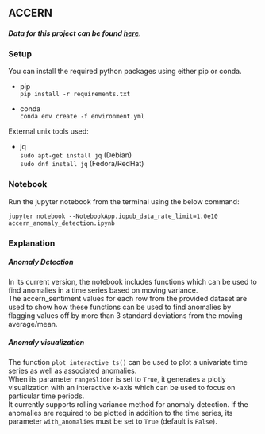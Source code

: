 ## ACCERN

#### _Data for this project can be found [here](https://s3.amazonaws.com/accern-data/2017-07-05.jsonl.gz)._

### Setup

You can install the required python packages using either pip or conda.

- pip  
`pip install -r requirements.txt`

- conda  
`conda env create -f environment.yml`

External unix tools used:

- jq  
`sudo apt-get install jq` (Debian)  
`sudo dnf install jq` (Fedora/RedHat)  

### Notebook

Run the jupyter notebook from the terminal using the below command:

`jupyter notebook --NotebookApp.iopub_data_rate_limit=1.0e10 accern_anomaly_detection.ipynb`

### Explanation

##### Anomaly Detection
In its current version, the notebook includes functions which can be used to find anomalies in a time series based on moving variance.  
The accern_sentiment values for each row from the provided dataset are used to show how these functions can be used to find anomalies by flagging values off by more than 3 standard deviations from the moving average/mean.

##### Anomaly visualization
The function `plot_interactive_ts()` can be used to plot a univariate time series as well as associated anomalies.  
When its parameter `rangeSlider` is set to `True`, it generates a plotly visualization with an interactive x-axis which can
be used to focus on particular time periods.  
It currently supports rolling variance method for anomaly detection. If the anomalies are required to be plotted in addition to the time series, its parameter `with_anomalies` must be set to `True` (default is `False`).
